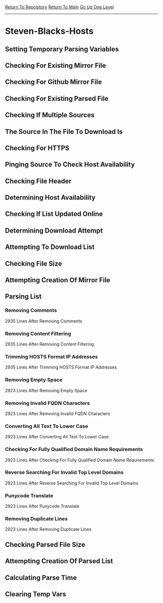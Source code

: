 [Return To Repository](https://github.com/bast69/piholeparser/)
[Return To Main](https://github.com/bast69/piholeparser/blob/master/RecentRunLogs/Mainlog.md)
[Go Up One Level](https://github.com/bast69/piholeparser/blob/master/RecentRunLogs/TopLevelScripts/30-Processing-External-Blacklists.md)
____________________________________
# Steven-Blacks-Hosts
## Setting Temporary Parsing Variables
## Checking For Existing Mirror File
## Checking For Github Mirror File
## Checking For Existing Parsed File
## Checking If Multiple Sources
## The Source In The File To Download Is
## Checking For HTTPS
## Pinging Source To Check Host Availability
## Checking File Header
## Determining Host Availability
## Checking If List Updated Online
## Determining Download Attempt
## Attempting To Download List
## Checking File Size
## Attempting Creation Of Mirror File
## Parsing List
### Removing Comments
2935 Lines After Removing Comments
### Removing Content Filtering
2935 Lines After Removing Content Filtering
### Trimming HOSTS Format IP Addresses
2935 Lines After Trimming HOSTS Format IP Addresses
### Removing Empty Space
2923 Lines After Removing Empty Space
### Removing Invalid FQDN Characters
2923 Lines After Removing Invalid FQDN Characters
### Converting All Text To Lower Case
2923 Lines After Converting All Text To Lower Case
### Checking For Fully Qualified Domain Name Requirements
2923 Lines After Checking For Fully Qualified Domain Name Requirements
### Reverse Searching For Invalid Top Level Domains
2923 Lines After Reverse Searching For Invalid Top Level Domains
### Punycode Translate
2923 Lines After Punycode Translate
### Removing Duplicate Lines
2923 Lines After Removing Duplicate Lines
## Checking Parsed File Size
## Attempting Creation Of Parsed List
## Calculating Parse Time
## Clearing Temp Vars
